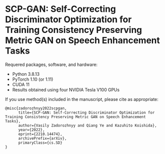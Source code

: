 # SCP-GAN: Self-Correcting Discriminator Optimization for Training Consistency Preserving Metric GAN on Speech Enhancement Tasks

Requered packages, software, and hardware:
+  Python 3.8.13
+  PyTorch 1.10 (or 1.11)
+  CUDA 11 
+  Results obtained using four NVIDIA Tesla V100 GPUs


If you use method(s) included in the manuscript, please cite as appropriate:

```
@misc{zadorozhnyy2022scpgan,
      title={SCP-GAN: Self-Correcting Discriminator Optimization for Training Consistency Preserving Metric GAN on Speech Enhancement Tasks}, 
      author={Vasily Zadorozhnyy and Qiang Ye and Kazuhito Koishida},
      year={2022},
      eprint={2210.14474},
      archivePrefix={arXiv},
      primaryClass={cs.SD}
}
```
